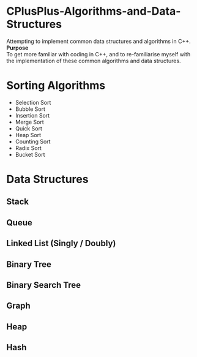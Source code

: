 # CPlusPlus-Algorithms-and-Data-Structures
Attempting to implement common data structures and algorithms in C++.  
**Purpose**       
To get more familiar with coding in C++, and to re-familiarise myself with the implementation of these common algorithms and data structures.

# Sorting Algorithms
- Selection Sort
- Bubble Sort
- Insertion Sort
- Merge Sort
- Quick Sort
- Heap Sort
- Counting Sort
- Radix Sort
- Bucket Sort

# Data Structures
## Stack 

## Queue

## Linked List (Singly / Doubly)

## Binary Tree

## Binary Search Tree

## Graph

## Heap

## Hash 
